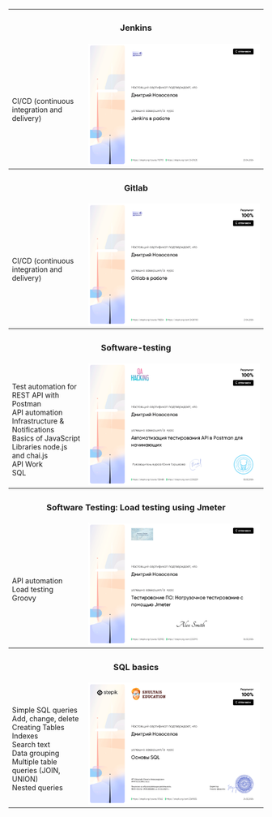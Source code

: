 <table>
    <tr>
        <th colspan="2" style="text-align:center;"><h3>Jenkins</h3></th>
    </tr>
    <tr>
        <td width="30%">
            <br>CI/CD (continuous integration and delivery)
        </td>
        <td width="70%">
            <img src="images/jenkins.png" width="100%" title="jenkins">
        </td>
    </tr>
    <tr>
        <th colspan="2" style="text-align:center;"><h3>Gitlab</h3></th>
    </tr>
    <tr>
        <td width="30%">
            <br>CI/CD (continuous integration and delivery)
        </td>
        <td width="70%">
            <img src="images/gitlab.png" width="100%" title="Gitlab">
        </td>
    </tr>
    <tr>
        <th colspan="2" style="text-align:center;"><h3>Software-testing</h3></th>
    </tr>
    <tr>
        <td width="30%">
            <br>Test automation for REST API with Postman
            <br>API automation
            <br>Infrastructure & Notifications
            <br>Basics of JavaScript
            <br>Libraries node.js and chai.js
            <br>API Work
            <br>SQL
        </td>
        <td width="70%">
            <img src="images/automatization_postman.png" width="100%" title="Software-testing">
        </td>
    </tr>
    <tr>
        <th colspan="2" style="text-align:center;"><h3>Software Testing: Load testing using Jmeter</h3></th>
    </tr>
    <tr>
        <td width="30%">
            <br>API automation
            <br>Load testing
            <br>Groovy
        </td>
        <td width="70%">
            <img src="images/jmeter.png" width="100%" title="Jmeter">
        </td>
    </tr>
    <tr>
        <th colspan="2" style="text-align:center;"><h3>SQL basics</h3></th>
    </tr>
    <tr>
        <td width="30%">
            <br>Simple SQL queries
            <br>Add, change, delete
            <br>Creating Tables
            <br>Indexes
            <br>Search text
            <br>Data grouping
            <br>Multiple table queries (JOIN, UNION)
            <br>Nested queries
        </td>
        <td width="70%">
            <img src="images/sql.png" width="100%" title="SQL">
        </td>
    </tr> 
</table>
